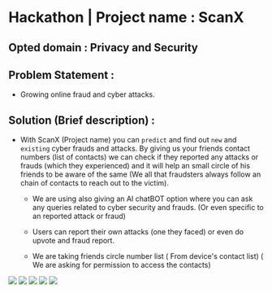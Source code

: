 # Hackathon | Project name : ScanX

## Opted domain : Privacy and Security

## Problem Statement :

- Growing online fraud and cyber attacks.

## Solution (Brief description) :

- With ScanX (Project name) you can `predict` and find out `new` and `existing` cyber frauds and attacks.
  By giving us your friends contact numbers (list of contacts) we can check if they reported any attacks or frauds (which they experienced) and it will help an small circle of his friends to be aware of the same (We all that fraudsters always follow an chain of contacts to reach out to the victim).

  - We are using also giving an AI chatBOT option where you can ask any queries related to cyber security and frauds. (Or even specific to an reported attack or fraud)

  - Users can report their own attacks (one they faced) or even do upvote and fraud report.

  - We are taking friends circle number list ( From device's contact list) ( We are asking for permission to access the contacts)

<img src="./Simulator Screenshot - iPhone 14 Pro Max - 2024-02-02 at 17.44.22.png"/>
<img src="./Simulator Screenshot - iPhone 14 Pro Max - 2024-02-02 at 17.44.42.png"/>
<img src="./Simulator Screenshot - iPhone 14 Pro Max - 2024-02-02 at 17.48.15.png"/>
<img src="./Simulator Screenshot - iPhone 14 Pro Max - 2024-02-02 at 17.48.15.png.15.
png"/>
<img src="./Simulator Screenshot - iPhone 14 Pro Max - 2024-02-02 at 17.48.28.png"/>
